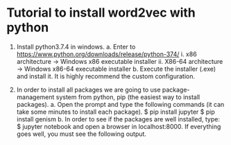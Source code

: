 # Tutorial to install word2vec with python
1.	Install python3.7.4 in windows.
	a.	Enter to https://www.python.org/downloads/release/python-374/
	i.	 x86 architecture -> Windows x86 executable installer
	ii.	X86-64 architecture -> Windows x86-64 executable installer
	b.	Execute the installer (.exe) and install it. It is highly recommend the custom configuration.

2.	In order to install all packages we are going to use package-management system from python, pip (the easiest way to install packages).
	a.	Open the prompt and type the following commands (it can take some minutes to install each package).
	$ pip install jupyter
	$ pip install genism
	b.	In order to see if the packages are well installed, type:
	$ jupyter notebook
	and open a browser in localhost:8000. If everything goes well, you must see the following output.

